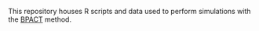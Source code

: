 This repository houses R scripts and data used to perform simulations with the [BPACT](https://github.com/noahlorinczcomi/bpact) method.
